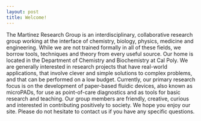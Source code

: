 ```yaml
---
layout: post
title: Welcome!
---
```

The Martinez Research Group is an interdisciplinary, collaborative research group working at the interface of chemistry, biology, physics, medicine and engineering. While we are not trained formally in all of these fields, we borrow tools, techniques and theory from every useful source. Our home is located in the Department of Chemistry and Biochemistry at Cal Poly. We are generally interested in research projects that have real-world applications, that involve clever and simple solutions to complex problems, and that can be performed on a low budget. Currently, our primary research focus is on the development of paper-based fluidic devices, also known as microPADs, for use as point-of-care diagnostics and as tools for basic research and teaching. Our group members are friendly, creative, curious and interested in contributing positively to society. We hope you enjoy our site. Please do not hesitate to contact us if you have any specific questions.
